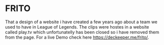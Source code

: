 # FRITO
That a design of a website i have created a few years ago about a team we used to have in League of Legends.
The clips were hostes in a website called play.tv which unfortunatelly has been closed so i have removed them from the page.
For a live Demo check here https://deckeeper.me/frito/.
